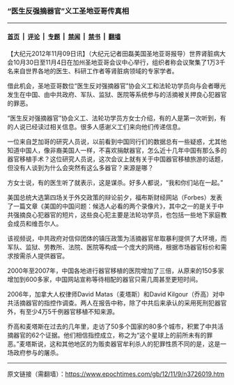 ### “医生反强摘器官”义工圣地亚哥传真相

---

#### [首页](../../../..?n3726019) &nbsp;|&nbsp; [评论](../../../../../epoch-comment?n3726019) &nbsp;|&nbsp; [专题](../../../../../epoch-special?n3726019) &nbsp;|&nbsp; [禁闻](../../../../../epoch-news?n3726019) &nbsp;|&nbsp; [禁书](../../../../../books?n3726019) &nbsp;|&nbsp; [翻墙](https://github.com/gfw-breaker/nogfw/blob/master/README.md?n3726019)


<div class="post_content" id="artbody" itemprop="articleBody">
 <!-- article content begin -->
 <p>
  【大纪元2012年11月09日讯】（大纪元记者田磊美国圣地亚哥报导）世界肾脏病大会10月30日至11月4日在加州圣地亚哥会议中心举行，组织者称会议聚集了1万3千名来自世界各地的医生、科研工作者等肾脏病领域的专家学者。
 </p>
 <p>
  借此机会，圣地亚哥数位“医生反对强摘器官”协会义工和法轮功学员向与会者曝光发生在中国、由中共政府、军队、监狱、医院等系统参与的活摘被关押良心犯器官的罪恶。
 </p>
 <p>
  “医生反对强摘器官”协会义工、法轮功学员方女士介绍，有的人是第一次听到，有的人说已经读过相关信息。很多人感谢义工们来向他们传递信息。
 </p>
 <p>
  一位来自芝加哥的研究人员说，以前看到中国同行们的数据总有一些疑惑，尤其他知道中国人，像非裔美国人一样，不喜欢捐献器官，怎么近十几年中国有那么多的器官移植手术？这位研究人员说，这次会议上就有关于中国器官移植旅游的话题，但没有人谈到为什么会突然有这么多器官？来源是哪？
 </p>
 <p>
  方女士说，有的医生听了就表示，这是谋杀。好多人都说，“我和你们站在一起。”
 </p>
 <p>
  美国总统大选第四场关于外交政策的辩论前夕，福布斯财经网站（Forbes）发表了一篇文章《美国的中国问题：候选人必看的两个录像片》，其中之一的是关于中共强摘良心犯器官的短片，这些良心犯主要是法轮功学员，也包括一些地下家庭教会成员和维吾尔人。
 </p>
 <p>
  该视频说，中共政府对信仰团体的镇压政策为活摘器官牟取暴利提供了大环境，而军队、监狱、劳教所、法院、医院等构成一个庞大的网络，根据市场器官标价和需求按需杀人提供器官。
 </p>
 <p>
  2000年至2007年，中国各地进行器官移植的医院增加了三倍，从原来的150多家增加到600多家，中国网站宣称等待相配的器官只需几周甚至更短时间。
 </p>
 <p>
  2006年，加拿大人权律师David Matas（麦塔斯）和David Kilgour（乔高）对中共活摘器官的指控作调查。两人在报告中称，除了中共后来承认的采用死刑犯器官外，有至少4万5千例器官移植不知来源。
 </p>
 <p>
  乔高和麦塔斯在过去的几年里，走访了50多个国家的80多个城市，积累了中共活摘器官的62个证据。他们相信指控成立，称之为“这个星球上的前所未有的罪恶。”麦塔斯说，这和其他地区的为贩卖器官牟利杀人的犯罪性质不同的是，这是一场政府参与的屠杀。
 </p>
 <!-- article content end -->
 <div id="below_article_ad">
 </div>
</div>


---

原文链接（需翻墙）：https://www.epochtimes.com/gb/12/11/9/n3726019.htm